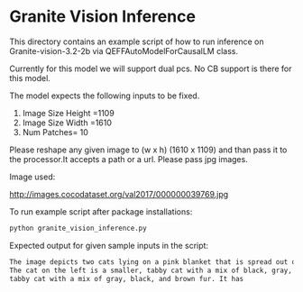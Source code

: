 # Granite Vision Inference
This directory contains an example script of how to run inference on Granite-vision-3.2-2b via QEFFAutoModelForCausalLM class.

Currently for this model we will support dual pcs. No CB support is there for this model.

The model expects the following inputs to be fixed. 

1. Image Size Height =1109
2. Image Size Width =1610
3. Num Patches= 10

Please reshape any given image to (w x h) (1610 x 1109) and than pass it to the processor.It accepts a path or a url. Please pass jpg images.

Image used:

http://images.cocodataset.org/val2017/000000039769.jpg


To run example script after package installations:
```sh
python granite_vision_inference.py
```

Expected output for given sample inputs in the script:
```sh
The image depicts two cats lying on a pink blanket that is spread out on a red couch. The cats are positioned in a relaxed manner, with their bodies stretched out and their heads resting on the blanket. 
The cat on the left is a smaller, tabby cat with a mix of black, gray, and white fur. It has a long, slender body and a distinctive tail that is curled up near its tail end. The cat on the right is a larger, 
tabby cat with a mix of gray, black, and brown fur. It has
```